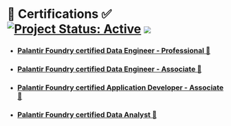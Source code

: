 # 🎯 Certifications ✅ [![Project Status: Active](https://www.repostatus.org/badges/latest/active.svg)](https://www.repostatus.org/#active) [![](https://img.shields.io/badge/Prateek-Ralhan-brightgreen.svg?colorB=ff0000)](https://prateekralhan.github.io/)


* ### [Palantir Foundry certified Data Engineer - Professional 📑](https://verify.skilljar.com/c/nzvkdr3f7bwh)

* ### [Palantir Foundry certified Data Engineer - Associate 📄](https://verify.skilljar.com/c/39bzj66ticgn)

* ### [Palantir Foundry certified Application Developer - Associate📄](https://verify.skilljar.com/c/zqfvf3bqi2qm)

* ### [Palantir Foundry certified Data Analyst 📄](https://verify.skilljar.com/c/87pdexijyt4x)
